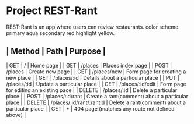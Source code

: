 # Project REST-Rant

REST-Rant is an app where users can review restaurants.
color scheme primary aqua secondary red highlight yellow.

| Method | Path | Purpose |
---------------------------
| GET | / | Home page |
| GET | /places | Places index page |
| POST | /places | Create new page |
| GET | /places/new | Form page for creating a new place |
| GET | /places/:id | Details about a particular place |
| PUT | /places/:id | Update a particular place |
| GET | /places/:id/edit | Form page for editing an existing pace |
| DELETE | /places/:id | Delete a particular place  |
| POST | /places/:id/rant | Create a rant(comment) about a particular place |
| DELETE | /places/:id/rant/:rantId | Delete a rant(comment) about a particular place |
| GET | * | 404 page (matches any route not defined above) |